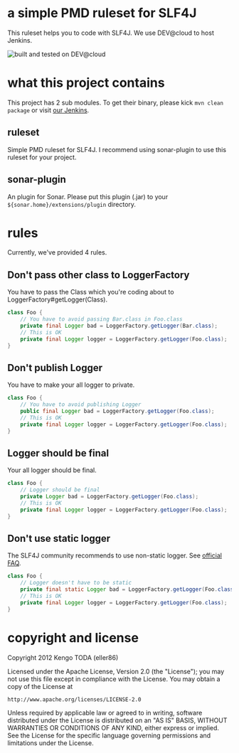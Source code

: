 # a simple PMD ruleset for SLF4J
This ruleset helps you to code with SLF4J. We use DEV@cloud to host Jenkins.

![built and tested on DEV@cloud](http://static-www.cloudbees.com/images/badges/BuiltOnDEV.png)


# what this project contains
This project has 2 sub modules. To get their binary, please kick `mvn clean package` or visit [our Jenkins](https://skypencil.ci.cloudbees.com/job/ruleset-for-SLF4J/lastStableBuild/).

## ruleset
Simple PMD ruleset for SLF4J.
I recommend using sonar-plugin to use this ruleset for your project.

## sonar-plugin
An plugin for Sonar.
Please put this plugin (.jar) to your `${sonar.home}/extensions/plugin` directory.

# rules
Currently, we've provided 4 rules.

## Don't pass other class to LoggerFactory
You have to pass the Class which you're coding about to LoggerFactory#getLogger(Class).

```java
class Foo {
    // You have to avoid passing Bar.class in Foo.class
    private final Logger bad = LoggerFactory.getLogger(Bar.class);
    // This is OK
    private final Logger logger = LoggerFactory.getLogger(Foo.class);
}
```

## Don't publish Logger
You have to make your all logger to private.

```java
class Foo {
    // You have to avoid publishing Logger
    public final Logger bad = LoggerFactory.getLogger(Foo.class);
    // This is OK
    private final Logger logger = LoggerFactory.getLogger(Foo.class);
}
```

## Logger should be final
Your all logger should be final.

```java
class Foo {
    // Logger should be final
    private Logger bad = LoggerFactory.getLogger(Foo.class);
    // This is OK
    private final Logger logger = LoggerFactory.getLogger(Foo.class);
}
```

## Don't use static logger
The SLF4J community recommends to use non-static logger. See [official FAQ](http://www.slf4j.org/faq.html#declared_static).

```java
class Foo {
    // Logger doesn't have to be static
    private final static Logger bad = LoggerFactory.getLogger(Foo.class);
    // This is OK
    private final Logger logger = LoggerFactory.getLogger(Foo.class);
}
```

# copyright and license
Copyright 2012 Kengo TODA (eller86)

Licensed under the Apache License, Version 2.0 (the "License");
you may not use this file except in compliance with the License.
You may obtain a copy of the License at

    http://www.apache.org/licenses/LICENSE-2.0

Unless required by applicable law or agreed to in writing, software
distributed under the License is distributed on an "AS IS" BASIS,
WITHOUT WARRANTIES OR CONDITIONS OF ANY KIND, either express or implied.
See the License for the specific language governing permissions and
limitations under the License.
